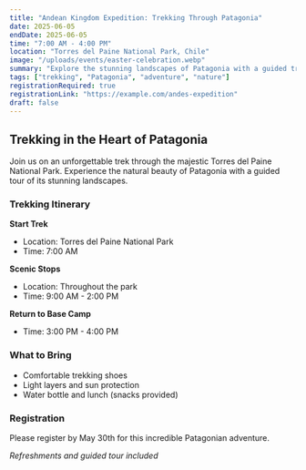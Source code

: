 ```yaml
---
title: "Andean Kingdom Expedition: Trekking Through Patagonia"
date: 2025-06-05
endDate: 2025-06-05
time: "7:00 AM - 4:00 PM"
location: "Torres del Paine National Park, Chile"
image: "/uploads/events/easter-celebration.webp"
summary: "Explore the stunning landscapes of Patagonia with a guided trek through Torres del Paine National Park."
tags: ["trekking", "Patagonia", "adventure", "nature"]
registrationRequired: true
registrationLink: "https://example.com/andes-expedition"
draft: false
---
```


## Trekking in the Heart of Patagonia

Join us on an unforgettable trek through the majestic Torres del Paine National Park. Experience the natural beauty of Patagonia with a guided tour of its stunning landscapes.

### Trekking Itinerary

**Start Trek**
- Location: Torres del Paine National Park
- Time: 7:00 AM

**Scenic Stops**
- Location: Throughout the park
- Time: 9:00 AM - 2:00 PM

**Return to Base Camp**
- Time: 3:00 PM - 4:00 PM

### What to Bring

- Comfortable trekking shoes
- Light layers and sun protection
- Water bottle and lunch (snacks provided)

### Registration

Please register by May 30th for this incredible Patagonian adventure.

*Refreshments and guided tour included*
